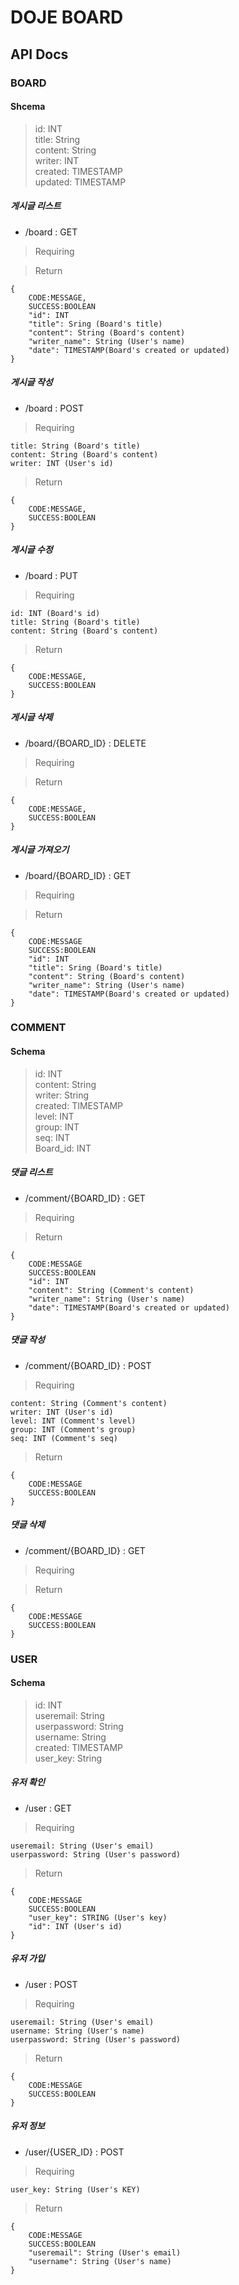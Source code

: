 # DOJE BOARD


## API Docs 

### BOARD

#### Shcema
> id: INT <br>
> title: String <br>
> content: String <br>
> writer: INT <br>
> created: TIMESTAMP <br>
> updated: TIMESTAMP


##### 게시글 리스트
* /board : GET

> Requiring
   

> Return

	{
		CODE:MESSAGE,
		SUCCESS:BOOLEAN
		"id": INT
		"title": Sring (Board's title)
		"content": String (Board's content)
		"writer_name": String (User's name)
		"date": TIMESTAMP(Board's created or updated)
	}

##### 게시글 작성
* /board : POST

> Requiring
   
	title: String (Board's title)
	content: String (Board's content)
	writer: INT (User's id)

> Return

	{
		CODE:MESSAGE,
		SUCCESS:BOOLEAN
	}


##### 게시글 수정
* /board : PUT

> Requiring
   
	id: INT (Board's id)
	title: String (Board's title)
	content: String (Board's content)

> Return

	{
		CODE:MESSAGE,
		SUCCESS:BOOLEAN
	}


##### 게시글 삭제
* /board/{BOARD_ID} : DELETE

> Requiring

> Return

	{
		CODE:MESSAGE,
		SUCCESS:BOOLEAN
	}


##### 게시글 가져오기
* /board/{BOARD_ID} : GET

> Requiring
	
> Return

	{
		CODE:MESSAGE
		SUCCESS:BOOLEAN
		"id": INT
		"title": Sring (Board's title)
		"content": String (Board's content)
		"writer_name": String (User's name)
		"date": TIMESTAMP(Board's created or updated)
	}


### COMMENT

#### Schema
> id: INT <br>
> content: String <br>
> writer: String <br>
> created: TIMESTAMP <br>
> level: INT <br>
> group: INT <br>
> seq: INT <br>
> Board_id: INT <br>

##### 댓글 리스트
* /comment/{BOARD_ID} : GET

> Requiring
	
> Return

	{
		CODE:MESSAGE
		SUCCESS:BOOLEAN
		"id": INT
		"content": String (Comment's content)
		"writer_name": String (User's name)
		"date": TIMESTAMP(Board's created or updated)
	}

##### 댓글 작성
* /comment/{BOARD_ID} : POST


> Requiring

	content: String (Comment's content)
	writer: INT (User's id)
	level: INT (Comment's level)
	group: INT (Comment's group)
	seq: INT (Comment's seq)

> Return

	{
		CODE:MESSAGE
		SUCCESS:BOOLEAN
	}

##### 댓글 삭제
* /comment/{BOARD_ID} : GET

> Requiring
	
> Return

	{
		CODE:MESSAGE
		SUCCESS:BOOLEAN
	}

### USER 

#### Schema
> id: INT <br>
> useremail:  String <br>
> userpassword: String <br>
> username: String <br>
> created: TIMESTAMP <br>
> user_key: String <br>

##### 유저 확인
* /user : GET

> Requiring

	useremail: String (User's email)
	userpassword: String (User's password)

> Return

	{
		CODE:MESSAGE
		SUCCESS:BOOLEAN
		"user_key": STRING (User's key)
		"id": INT (User's id)
	}

##### 유저 가입
* /user : POST

> Requiring

	useremail: String (User's email)
	username: String (User's name)
	userpassword: String (User's password)

> Return

	{
		CODE:MESSAGE
		SUCCESS:BOOLEAN
	}


##### 유저 정보
* /user/{USER_ID} : POST

> Requiring

	user_key: String (User's KEY)
	

> Return

	{
		CODE:MESSAGE
		SUCCESS:BOOLEAN
		"useremail": String (User's email)
		"username": String (User's name)
	}
